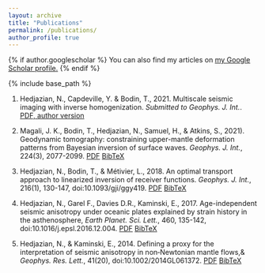 ```yaml
---
layout: archive
title: "Publications"
permalink: /publications/
author_profile: true
---
```


{% if author.googlescholar %}
  You can also find my articles on <u><a href="{{author.googlescholar}}">my Google Scholar profile</a>.</u>
{% endif %}

{% include base_path %}

  1. Hedjazian, N., Capdeville, Y. & Bodin, T., 2021. Multiscale seismic imaging with inverse homogenization. <i> Submitted to Geophys. J. Int.</i>.
[PDF, author version](../files/InverseHomog2021_authorversion.pdf)

  1. Magali, J. K., Bodin, T., Hedjazian, N., Samuel, H., & Atkins, S., 2021). Geodynamic tomography: constraining upper-mantle deformation patterns from Bayesian inversion of surface waves. <i>Geophys. J. Int.</i>, 224(3), 2077-2099.
[PDF](https://hal.archives-ouvertes.fr/hal-03048271/document)
[BibTeX](../files/geodynamictomography_gji2021.bib)

  1. Hedjazian, N., Bodin, T., & Métivier, L., 2018. An optimal transport approach to linearized inversion of receiver functions. <i>Geophys. J. Int.</i>, 216(1), 130-147, doi:10.1093/gji/ggy419.
[PDF](https://hal.archives-ouvertes.fr/hal-02010712/document)
[BibTeX](../files/anoptimaltransportapproach_gji2018.bib)

  1. Hedjazian, N.,  Garel F.,  Davies D.R., Kaminski, E., 2017. Age-independent seismic anisotropy under oceanic plates explained by strain history in the asthenosphere, <i>Earth Planet. Sci. Lett.</i>, 460, 135-142, doi:10.1016/j.epsl.2016.12.004.
[PDF](../files/Age-IndependentSeismicAnisotropy_EPSL2017.pdf)
[BibTeX](../files/Age-IndependentSeismicAnisotropy_EPSL2017.bib)

  1. Hedjazian, N., & Kaminski, E., 2014. Defining a proxy for the interpretation of seismic anisotropy in non‐Newtonian mantle flows,& <i>Geophys. Res. Lett.</i>, 41(20), doi:10.1002/2014GL061372.
[PDF](https://agupubs.onlinelibrary.wiley.com/doi/pdf/10.1002/2014GL061372)
[BibTeX](../files/2014definingaproxy.bib)
